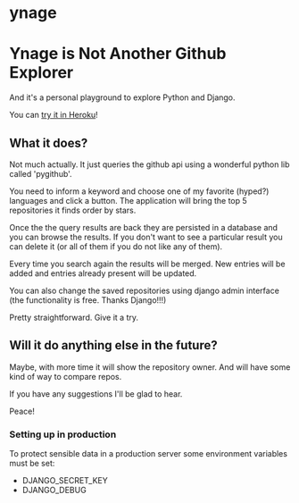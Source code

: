 # ynage
<h1>Ynage is Not Another Github Explorer</h1>

And it's a personal playground to explore Python and Django.

You can <a href='https://ynage.herokuapp.com/' target='_blank'>try it in Heroku</a>!

<h2>What it does?</h2>

Not much actually. It just queries the github api using a wonderful python lib called 'pygithub'.

You need to inform a keyword and choose one of my favorite (hyped?) languages and click a button. The application will bring the top 5 repositories it finds order by stars.

Once the the query results are back they are persisted in a database and you can browse the results. If you don't want to see a particular result you can delete it (or all of them if you do not like any of them).

Every time you search again the results will be merged. New entries will be added and entries already present will be updated.

You can also change the saved repositories using django admin interface (the functionality is free. Thanks Django!!!)

Pretty straightforward. Give it a try.

<h2>Will it do anything else in the future?</h2>

Maybe, with more time it will show the repository owner. And will have some kind of way to compare repos.

If you have any suggestions I'll be glad to hear.

Peace!

<h3>Setting up in production</h3>

To protect sensible data in a production server some environment variables must be set:

- DJANGO_SECRET_KEY
- DJANGO_DEBUG